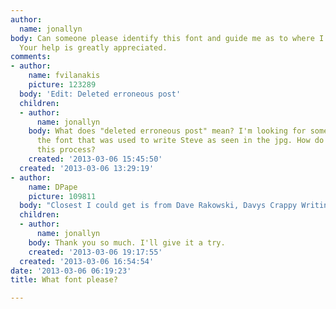 ```yaml
---
author:
  name: jonallyn
body: Can someone please identify this font and guide me as to where I can get it?
  Your help is greatly appreciated.
comments:
- author:
    name: fvilanakis
    picture: 123289
  body: 'Edit: Deleted erroneous post'
  children:
  - author:
      name: jonallyn
    body: What does "deleted erroneous post" mean? I'm looking for someone to identify
      the font that was used to write Steve as seen in the jpg. How do I go about
      this process?
    created: '2013-03-06 15:45:50'
  created: '2013-03-06 13:29:19'
- author:
    name: DPape
    picture: 109811
  body: "Closest I could get is from Dave Rakowski, Davys Crappy Writing.\r\n[[http://www.fontspace.com/david-rakowski/davys-crappy-writing]][img:sites/default/files/old-images/steve1_4734.jpg]"
  children:
  - author:
      name: jonallyn
    body: Thank you so much. I'll give it a try.
    created: '2013-03-06 19:17:55'
  created: '2013-03-06 16:54:54'
date: '2013-03-06 06:19:23'
title: What font please?

---
```

